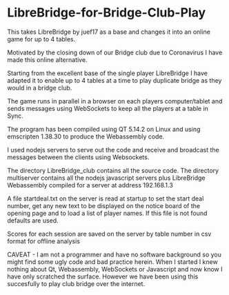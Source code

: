 # LibreBridge-for-Bridge-Club-Play
This takes LibreBridge by juef17 as a base and changes it into an online game for up to 4 tables.

Motivated by the closing down of our Bridge club due to Coronavirus I have made this online alternative.

Starting from the excellent base of the single player LibreBridge I have adapted it to enable up to 4 tables at a time
to play duplicate bridge as they would in a bridge club.

The game runs in parallel in a browser on each players computer/tablet and sends messages using WebSockets to keep all
the players at a table in Sync.

The program has been compiled using QT 5.14.2 on Linux and using emscripten 1.38.30 to produce the Webassembly code.

I used nodejs servers to serve out the code and receive and broadcast the messages between the clients using Websockets.

The directory LibreBridge_club contains all the source code.
The directory multiserver contains all the nodejs javascript servers plus LibreBridge Webassembly compiled for a server at address 192.168.1.3

A file startdeal.txt on the server is read at startup to set the start deal number, get any new text to be displayed on the notice
board of the opening page and to load a list of player names.  If this file is not found defaults are used.

Scores for each session are saved on the server by table number in csv format for offline analysis 

CAVEAT  - I am not a programmer and have no software background so you might find some ugly code and bad practice herein.
When I started I knew nothing about Qt, Webassembly, WebSockets or Javascript and now know I have only scratched the surface.
However we have been using this succesfully to play club bridge over the internet.

